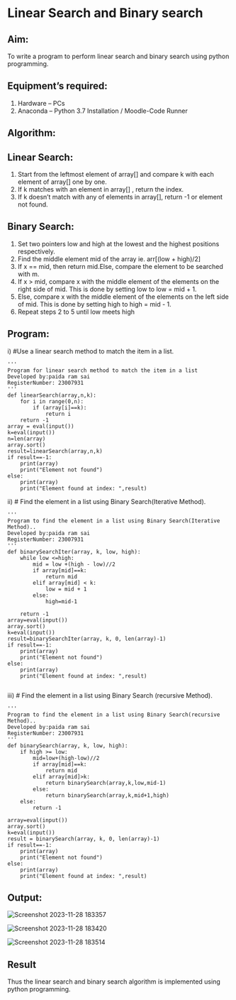 # Linear Search and Binary search
## Aim:
To write a program to perform linear search and binary search using python programming.
## Equipment’s required:
1.	Hardware – PCs
2.	Anaconda – Python 3.7 Installation / Moodle-Code Runner
## Algorithm:
## Linear Search:
1.	Start from the leftmost element of array[] and compare k with each element of array[] one by one.
2.	If k matches with an element in array[] , return the index.
3.	If k doesn’t match with any of elements in array[], return -1 or element not found.
## Binary Search:
1.	Set two pointers low and high at the lowest and the highest positions respectively.
2.	Find the middle element mid of the array ie. arr[(low + high)/2]
3.	If x == mid, then return mid.Else, compare the element to be searched with m.
4.	If x > mid, compare x with the middle element of the elements on the right side of mid. This is done by setting low to low = mid + 1.
5.	Else, compare x with the middle element of the elements on the left side of mid. This is done by setting high to high = mid - 1.
6.	Repeat steps 2 to 5 until low meets high
## Program:
i)	#Use a linear search method to match the item in a list.
```
''' 
Program for linear search method to match the item in a list
Developed by:paida ram sai
RegisterNumber: 23007931
'''
def linearSearch(array,n,k):
    for i in range(0,n):
        if (array[i]==k):
            return i
    return -1
array = eval(input())
k=eval(input())
n=len(array)
array.sort()
result=linearSearch(array,n,k)
if result==-1:
    print(array)
    print("Element not found")
else:
    print(array)
    print("Element found at index: ",result)

```
ii)	# Find the element in a list using Binary Search(Iterative Method).
```
''' 
Program to find the element in a list using Binary Search(Iterative Method)..
Developed by:paida ram sai
RegisterNumber: 23007931
'''
def binarySearchIter(array, k, low, high):
    while low <=high:
        mid = low +(high - low)//2
        if array[mid]==k:
            return mid
        elif array[mid] < k:
            low = mid + 1
        else:
            high=mid-1
            
    return -1
array=eval(input())
array.sort()
k=eval(input())
result=binarySearchIter(array, k, 0, len(array)-1)
if result==-1:
    print(array)
    print("Element not found")
else:
    print(array)
    print("Element found at index: ",result)


```
iii)	# Find the element in a list using Binary Search (recursive Method).
```
''' 
Program to find the element in a list using Binary Search(recursive Method)..
Developed by:paida ram sai
RegisterNumber: 23007931
'''
def binarySearch(array, k, low, high):
    if high >= low:
        mid=low+(high-low)//2
        if array[mid]==k:
            return mid
        elif array[mid]>k:
            return binarySearch(array,k,low,mid-1)
        else:
            return binarySearch(array,k,mid+1,high)
    else:
        return -1
        
array=eval(input())
array.sort()
k=eval(input())
result = binarySearch(array, k, 0, len(array)-1)
if result==-1:
    print(array)
    print("Element not found")
else:
    print(array)
    print("Element found at index: ",result)

```
##  Output:
![Screenshot 2023-11-28 183357](https://github.com/ramsai22/Search-Algorithm/assets/150319855/975e8a79-ba8e-41ab-9d6c-96bab39f1190)

![Screenshot 2023-11-28 183420](https://github.com/ramsai22/Search-Algorithm/assets/150319855/8175c153-e052-4210-9236-6de32799663c)

![Screenshot 2023-11-28 183514](https://github.com/ramsai22/Search-Algorithm/assets/150319855/b96d7791-db48-4b1c-a44e-806ec41e0f13)


## Result
Thus the linear search and binary search algorithm is implemented using python programming.
